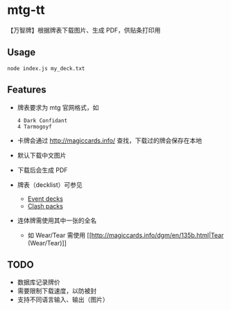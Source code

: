 # mtg-tt
【万智牌】根据牌表下载图片、生成 PDF，供贴条打印用

## Usage
```
node index.js my_deck.txt
```

## Features
* 牌表要求为 mtg 官网格式，如

   ```
   4 Dark Confidant
   4 Tarmogoyf
   ```

* 卡牌会通过 http://magiccards.info/ 查找，下载过的牌会保存在本地
* 默认下载中文图片
* 下载后会生成 PDF
* 牌表（decklist）可参见
  * [Event decks](http://mtgsalvation.gamepedia.com/Event_deck)
  * [Clash packs](http://mtgsalvation.gamepedia.com/Clash_pack)
* 连体牌需使用其中一张的全名
  * 如 Wear/Tear 需使用 [[http://magiccards.info/dgm/en/135b.html|Tear (Wear/Tear)]]

## TODO
* 数据库记录牌价
* 需要限制下载速度，以防被封
* 支持不同语言输入、输出（图片）


